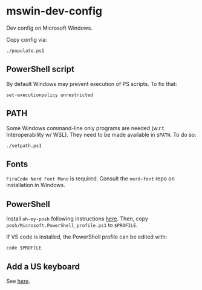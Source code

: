 # mswin-dev-config
Dev config on Microsoft Windows.

Copy config via:

```
./populate.ps1
```


## PowerShell script

By default Windows may prevent execution of PS scripts. To fix that:

```
set-executionpolicy unrestricted
```


## PATH

Some Windows command-line only programs are needed (w.r.t. Interoperability w/ WSL).
They need to be made available in `$PATH`. To do so:

```
./setpath.ps1
```


## Fonts

`FiraCode Nerd Font Mono` is required. Consult the `nerd-font` repo on
installation in Windows.


## PowerShell

Install `oh-my-posh` following instructions [here](https://github.com/jandedobbeleer/oh-my-posh).
Then, copy `posh/Microsoft.PowerShell_profile.ps1` to `$PROFILE`.

If VS code is installed, the PowerShell profile can be edited with:

```
code $PROFILE
```


## Add a US keyboard

See [here](https://www.bilibili.com/read/cv14827165/).

